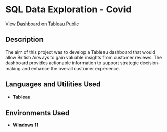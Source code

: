 <h1>SQL Data Exploration - Covid</h1>

<a href="https://public.tableau.com/app/profile/jordan.robertson/viz/BritishAirwaysReview_17113579229380/Dashboard1?publish=yes">View Dashboard on Tableau Public</a>

<h2>Description</h2>
The aim of this project was to develop a Tableau dashboard that would allow British Airways to gain valuable insights from customer reviews. The dashboard provides actionable information to support strategic decision-making and enhance the overall customer experience.
<br/>

<h2>Languages and Utilities Used</h2>

- <b>Tableau</b> 

<h2>Environments Used </h2>

- <b>Windows 11</b>
